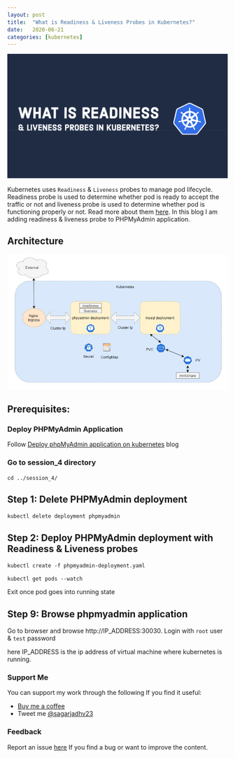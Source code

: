 ```yaml
---
layout: post
title:  "What is Readiness & Liveness Probes in Kubernetes?"
date:   2020-06-21
categories: [kubernetes]
---
```


![What is Readiness & Liveness Probes in Kubernetes?](https://raw.githubusercontent.com/sagar-jadhav/sagar-jadhav.github.io/master/static/img/_posts/kubernetes/4.png)

Kubernetes uses `Readiness` & `Liveness` probes to manage pod lifecycle. Readiness probe is used to determine whether pod is ready to accept the traffic or not and liveness probe is used to determine whether pod is functioning properly or not. Read more about them [here](https://kubernetes.io/docs/tasks/configure-pod-container/configure-liveness-readiness-startup-probes/). In this blog I am adding readiness & liveness probe to PHPMyAdmin application.

## Architecture

![Architecture](https://raw.githubusercontent.com/sagar-jadhav/sagar-jadhav.github.io/master/static/img/_posts/kubernetes/4_arch.JPG)

## Prerequisites:

### Deploy PHPMyAdmin Application
Follow [Deploy phpMyAdmin application on kubernetes](https://developersthought.in/kubernetes/2020/05/30/k8s-session-01.html) blog

### Go to session_4 directory
```
cd ../session_4/
```

## Step 1: Delete PHPMyAdmin deployment
```
kubectl delete deployment phpmyadmin
```

## Step 2: Deploy PHPMyAdmin deployment with Readiness & Liveness probes
```
kubectl create -f phpmyadmin-deployment.yaml
```
```
kubectl get pods --watch
```
Exit once pod goes into running state

## Step 9: Browse phpmyadmin application

Go to browser and browse http://IP_ADDRESS:30030. Login with `root` user & `test` password

here IP_ADDRESS is the ip address of virtual machine where kubernetes is running.
 
### Support Me

You can support my work through the following If you find it useful:

- [Buy me a coffee](https://www.buymeacoffee.com/sagarjadhv23)
- Tweet me [@sagarjadhv23](https://twitter.com/sagarjadhv23)

### Feedback

Report an issue [here](https://github.com/developersthought/roadmap/issues/new) If you find a bug or want to improve the content.